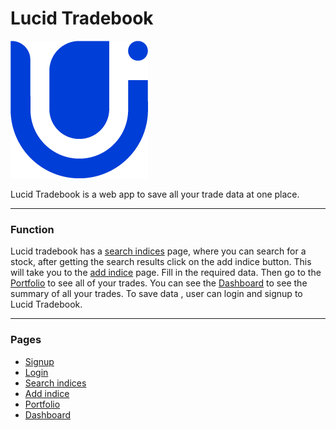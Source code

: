 # Lucid Tradebook

![Lucid logo](images/02%20-%20Colorful%20-%20Icon%20Only.png)

Lucid Tradebook is a web app to save all your trade data at one place. 
<hr>

### Function 
Lucid tradebook has a [search indices](/pages/searchpage.html) page, where you can search for a stock, after getting the search results click on the add indice button.
This will take you to the [add indice](/pages/addIndice.html) page. Fill in the required data. Then go to the [Portfolio](/page/portfolio.html) to see all of your trades.
You can see the [Dashboard](/pages/dashboard.html) to see the summary of all your trades. To save data , user can login and signup to Lucid Tradebook.
<hr>

### Pages
- [Signup](https://lucid-tradebook.netlify.app/pages/sign-up.html)
- [Login](https://lucid-tradebook.netlify.app/pages/login.html)
- [Search indices](https://lucid-tradebook.netlify.app/pages/searchpage.html)
- [Add indice](https://lucid-tradebook.netlify.app/pages/addIndice.html)
- [Portfolio](https://lucid-tradebook.netlify.app/page/portfolio.html)
- [Dashboard](https://lucid-tradebook.netlify.app/pages/dashboard.html)
